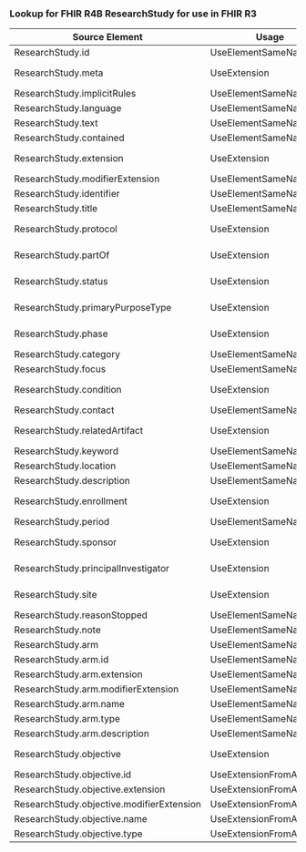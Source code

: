 ### Lookup for FHIR R4B ResearchStudy for use in FHIR R3

| Source Element | Usage | Target |
| -------------- | ----- | ------ |
| ResearchStudy.id | UseElementSameName | ResearchStudy.id |
| ResearchStudy.meta | UseExtension | http://hl7.org/fhir/4.3/StructureDefinition/extension-ResearchStudy.meta |
| ResearchStudy.implicitRules | UseElementSameName | ResearchStudy.implicitRules |
| ResearchStudy.language | UseElementSameName | ResearchStudy.language |
| ResearchStudy.text | UseElementSameName | ResearchStudy.text |
| ResearchStudy.contained | UseElementSameName | ResearchStudy.contained |
| ResearchStudy.extension | UseExtension | http://hl7.org/fhir/4.3/StructureDefinition/extension-ResearchStudy.extension |
| ResearchStudy.modifierExtension | UseElementSameName | ResearchStudy.modifierExtension |
| ResearchStudy.identifier | UseElementSameName | ResearchStudy.identifier |
| ResearchStudy.title | UseElementSameName | ResearchStudy.title |
| ResearchStudy.protocol | UseExtension | http://hl7.org/fhir/4.3/StructureDefinition/extension-ResearchStudy.protocol |
| ResearchStudy.partOf | UseExtension | http://hl7.org/fhir/4.3/StructureDefinition/extension-ResearchStudy.partOf |
| ResearchStudy.status | UseExtension | http://hl7.org/fhir/4.3/StructureDefinition/extension-ResearchStudy.status |
| ResearchStudy.primaryPurposeType | UseExtension | http://hl7.org/fhir/4.3/StructureDefinition/extension-ResearchStudy.primaryPurposeType |
| ResearchStudy.phase | UseExtension | http://hl7.org/fhir/4.3/StructureDefinition/extension-ResearchStudy.phase |
| ResearchStudy.category | UseElementSameName | ResearchStudy.category |
| ResearchStudy.focus | UseElementSameName | ResearchStudy.focus |
| ResearchStudy.condition | UseExtension | http://hl7.org/fhir/4.3/StructureDefinition/extension-ResearchStudy.condition |
| ResearchStudy.contact | UseElementSameName | ResearchStudy.contact |
| ResearchStudy.relatedArtifact | UseExtension | http://hl7.org/fhir/4.3/StructureDefinition/extension-ResearchStudy.relatedArtifact |
| ResearchStudy.keyword | UseElementSameName | ResearchStudy.keyword |
| ResearchStudy.location | UseElementSameName | ResearchStudy.jurisdiction |
| ResearchStudy.description | UseElementSameName | ResearchStudy.description |
| ResearchStudy.enrollment | UseExtension | http://hl7.org/fhir/4.3/StructureDefinition/extension-ResearchStudy.enrollment |
| ResearchStudy.period | UseElementSameName | ResearchStudy.period |
| ResearchStudy.sponsor | UseExtension | http://hl7.org/fhir/4.3/StructureDefinition/extension-ResearchStudy.sponsor |
| ResearchStudy.principalInvestigator | UseExtension | http://hl7.org/fhir/4.3/StructureDefinition/extension-ResearchStudy.principalInvestigator |
| ResearchStudy.site | UseExtension | http://hl7.org/fhir/4.3/StructureDefinition/extension-ResearchStudy.site |
| ResearchStudy.reasonStopped | UseElementSameName | ResearchStudy.reasonStopped |
| ResearchStudy.note | UseElementSameName | ResearchStudy.note |
| ResearchStudy.arm | UseElementSameName | ResearchStudy.arm |
| ResearchStudy.arm.id | UseElementSameName | ResearchStudy.arm.id |
| ResearchStudy.arm.extension | UseElementSameName | ResearchStudy.arm.extension |
| ResearchStudy.arm.modifierExtension | UseElementSameName | ResearchStudy.arm.modifierExtension |
| ResearchStudy.arm.name | UseElementSameName | ResearchStudy.arm.name |
| ResearchStudy.arm.type | UseElementSameName | ResearchStudy.arm.code |
| ResearchStudy.arm.description | UseElementSameName | ResearchStudy.arm.description |
| ResearchStudy.objective | UseExtension | http://hl7.org/fhir/4.3/StructureDefinition/extension-ResearchStudy.objective |
| ResearchStudy.objective.id | UseExtensionFromAncestor | - |
| ResearchStudy.objective.extension | UseExtensionFromAncestor | - |
| ResearchStudy.objective.modifierExtension | UseExtensionFromAncestor | - |
| ResearchStudy.objective.name | UseExtensionFromAncestor | - |
| ResearchStudy.objective.type | UseExtensionFromAncestor | - |
